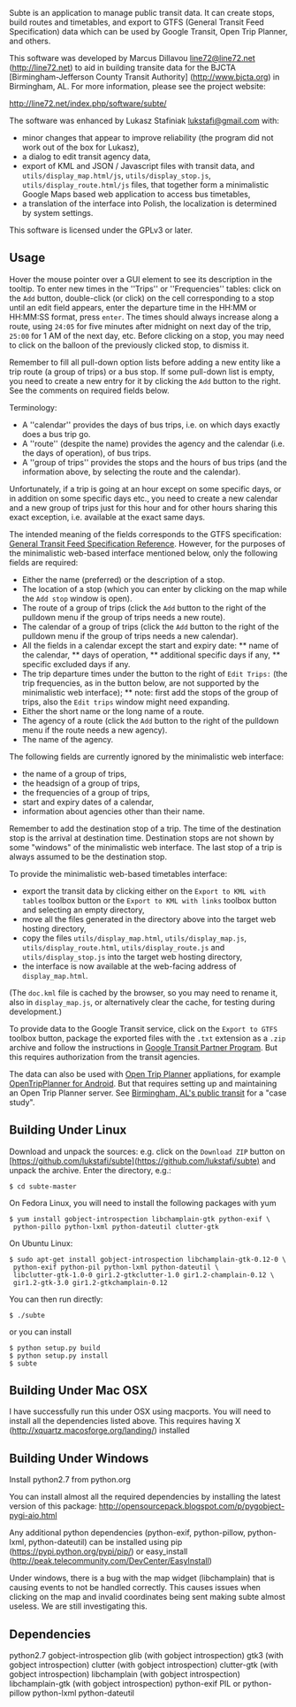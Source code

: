 Subte is an application to manage public transit data. It can create stops, build routes and timetables, and export to GTFS (General Transit Feed Specification) data which can be used by Google Transit, Open Trip Planner, and others.

This software was developed by Marcus Dillavou <line72@line72.net> (http://line72.net) to aid in building transite data for the BJCTA [Birmingham-Jefferson County Transit Authority] (http://www.bjcta.org) in Birmingham, AL. For more information, please see the project website:

http://line72.net/index.php/software/subte/

The software was enhanced by Lukasz Stafiniak <lukstafi@gmail.com> with:
* minor changes that appear to improve reliability (the program did not work out of the box for Lukasz),
* a dialog to edit transit agency data,
* export of KML and JSON / Javascript files with transit data, and `utils/display_map.html/js`, `utils/display_stop.js`, `utils/display_route.html/js` files, that together form a minimalistic Google Maps based web application to access bus timetables,
* a translation of the interface into Polish, the localization is determined by system settings.

This software is licensed under the GPLv3 or later.

## Usage

Hover the mouse pointer over a GUI element to see its description in the tooltip. To enter new times in the ''Trips'' or ''Frequencies'' tables: click on the `Add` button, double-click (or click) on the cell corresponding to a stop until an edit field appears, enter the departure time in the HH:MM or HH:MM:SS format, press `enter`. The times should always increase along a route, using `24:05` for five minutes after midnight on next day of the trip, `25:00` for 1 AM of the next day, etc. Before clicking on a stop, you may need to click on the balloon of the previously clicked stop, to dismiss it.

Remember to fill all pull-down option lists before adding a new entity like a trip route (a group of trips) or a bus stop. If some pull-down list is empty, you need to create a new entry for it by clicking the `Add` button to the right. See the comments on required fields below.

Terminology:
* A ''calendar'' provides the days of bus trips, i.e. on which days exactly does a bus trip go.
* A ''route'' (despite the name) provides the agency and the calendar (i.e. the days of operation), of bus trips.
* A ''group of trips'' provides the stops and the hours of bus trips (and the information above, by selecting the route and the calendar).

Unfortunately, if a trip is going at an hour except on some specific days, or in addition on some specific days etc., you need to create a new calendar and a new group of trips just for this hour and for other hours sharing this exact exception, i.e. available at the exact same days.

The intended meaning of the fields corresponds to the GTFS specification:
[General Transit Feed Specification Reference](https://developers.google.com/transit/gtfs/reference).
However, for the purposes of the minimalistic web-based interface mentioned below, only the following fields are required:
* Either the name (preferred) or the description of a stop.
* The location of a stop (which you can enter by clicking on the map while the `Add stop` window is open).
* The route of a group of trips (click the `Add` button to the right of the pulldown menu if the group of trips needs a new route).
* The calendar of a group of trips (click the `Add` button to the right of the pulldown menu if the group of trips needs a new calendar).
* All the fields in a calendar except the start and expiry date:
** name of the calendar,
** days of operation,
** additional specific days if any,
** specific excluded days if any.
* The trip departure times under the button to the right of `Edit Trips:` (the trip frequencies, as in the button below, are not supported by the minimalistic web interface);
** note: first add the stops of the group of trips, also the `Edit trips` window might need expanding.
* Either the short name or the long name of a route.
* The agency of a route (click the `Add` button to the right of the pulldown menu if the route needs a new agency).
* The name of the agency.

The following fields are currently ignored by the minimalistic web interface:
* the name of a group of trips,
* the headsign of a group of trips,
* the frequencies of a group of trips,
* start and expiry dates of a calendar,
* information about agencies other than their name.

Remember to add the destination stop of a trip. The time of the destination stop is the arrival at destination time. Destination stops are not shown by some "windows" of the minimalistic web interface. The last stop of a trip is always assumed to be the destination stop.

To provide the minimalistic web-based timetables interface:
* export the transit data by clicking either on the `Export to KML with tables` toolbox button or the `Export to KML with links` toolbox button and selecting an empty directory,
* move all the files generated in the directory above into the target web hosting directory,
* copy the files `utils/display_map.html`, `utils/display_map.js`, `utils/display_route.html`, `utils/display_route.js` and `utils/display_stop.js` into the target web hosting directory,
* the interface is now available at the web-facing address of `display_map.html`.

(The `doc.kml` file is cached by the browser, so you may need to rename it, also in `display_map.js`, or alternatively clear the cache, for testing during development.)

To provide data to the Google Transit service, click on the `Export to GTFS` toolbox button, package the exported files with the `.txt` extension as a `.zip` archive and follow the instructions in [Google Transit Partner Program](https://maps.google.com/help/maps/mapcontent/transit/participate.html). But this requires authorization from the transit agencies.

The data can also be used with [Open Trip Planner](http://www.opentripplanner.org/) appliations, for example [OpenTripPlanner for Android](https://github.com/CUTR-at-USF/OpenTripPlanner-for-Android/wiki). But that requires setting up and maintaining an Open Trip Planner server. See [Birmingham, AL's public transit](http://line72.net//index.php?cID=130) for a "case study".

## Building Under Linux

Download and unpack the sources: e.g. click on the `Download ZIP` button on [https://github.com/lukstafi/subte](https://github.com/lukstafi/subte) and unpack the archive. Enter the directory, e.g.:

```
$ cd subte-master
```

On Fedora Linux, you will need to install the following packages with yum

```
$ yum install gobject-introspection libchamplain-gtk python-exif \
 python-pillo python-lxml python-dateutil clutter-gtk
```

On Ubuntu Linux:

```
$ sudo apt-get install gobject-introspection libchamplain-gtk-0.12-0 \
 python-exif python-pil python-lxml python-dateutil \
 libclutter-gtk-1.0-0 gir1.2-gtkclutter-1.0 gir1.2-champlain-0.12 \
 gir1.2-gtk-3.0 gir1.2-gtkchamplain-0.12
```

You can then run directly:

```
$ ./subte
```

or you can install

```
$ python setup.py build
$ python setup.py install
$ subte
```

## Building Under Mac OSX

I have successfully run this under OSX using macports. You will need to install all the dependencies listed above. This requires having X (http://xquartz.macosforge.org/landing/) installed

## Building Under Windows

Install python2.7 from python.org

You can install almost all the required dependencies by installing the latest version of this package:
http://opensourcepack.blogspot.com/p/pygobject-pygi-aio.html

Any additional python dependencies (python-exif, python-pillow, python-lxml, python-dateutil) can be installed using pip (https://pypi.python.org/pypi/pip/) or easy_install (http://peak.telecommunity.com/DevCenter/EasyInstall)

Under windows, there is a bug with the map widget (libchamplain) that is causing events to not be handled correctly. This causes issues when clicking on the map and invalid coordinates being sent making subte almost useless. We are still investigating this.

## Dependencies

python2.7
gobject-introspection
glib (with gobject introspection)
gtk3 (with gobject introspection)
clutter (with gobject introspection)
clutter-gtk (with gobject introspection)
libchamplain (with gobject introspection)
libchamplain-gtk (with gobject introspection)
python-exif
PIL or python-pillow
python-lxml
python-dateutil
